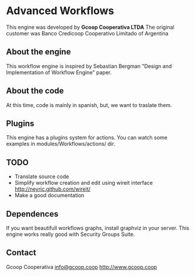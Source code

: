 Advanced Workflows
=====================

This engine was developed by **Gcoop Cooperativa LTDA** 
The original customer was Banco Credicoop Cooperativo Limitado of Argentina

About the engine
-----------------
This workflow engine is inspired by Sebastian Bergman "Design and Implementation of Workflow Engine" paper.

About the code
---------------
At this time, code is mainly in spanish, but, we want to traslate them.

Plugins
--------
This engine has a plugins system for actions. You can watch some examples in modules/Workflows/actions/ dir.

TODO
----
 * Translate source code
 * Simplify workflow creation and edit using wireit interface http://neyric.github.com/wireit/
 * Make a good documentation

Dependences
-----------
If you want beautifull workflows graphs, install graphviz in your server.
This engine works really good with Security Groups Suite.

Contact
-----------
Gcoop Cooperativa <info@gcoop.coop>
http://www.gcoop.coop
